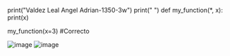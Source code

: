 print("Valdez Leal Angel Adrian-1350-3w")
print(" ")
def my_function(*, x):
    print(x)

my_function(x=3)  #Correcto

![image](https://github.com/user-attachments/assets/0581a00a-9f1f-4f54-b383-906c8d36ebc4)
![image](https://github.com/user-attachments/assets/88df3791-885a-4fa0-a452-4468a7bf4d8f)

